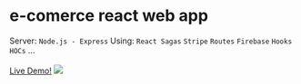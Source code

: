# e-comerce react web app
Server: `Node.js - Express`
Using: `React Sagas` `Stripe` `Routes` `Firebase` `Hooks` `HOCs` ...
<br></br>
[Live Demo!](https://crown-live-heroku.herokuapp.com/)
![](crwn.gif)
